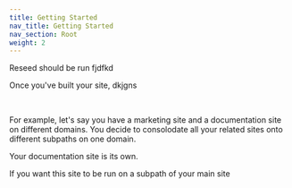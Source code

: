 ```yaml
---
title: Getting Started
nav_title: Getting Started
nav_section: Root
weight: 2
---
```

Reseed should be run fjdfkd

Once you've built your site, dkjgns

&nbsp;

For example, let's say you have a marketing site and a documentation site on different domains. You decide to consolodate all your related sites onto different subpaths on one domain.

Your documentation site is its own.

If you want this site to be run on a subpath of your main site